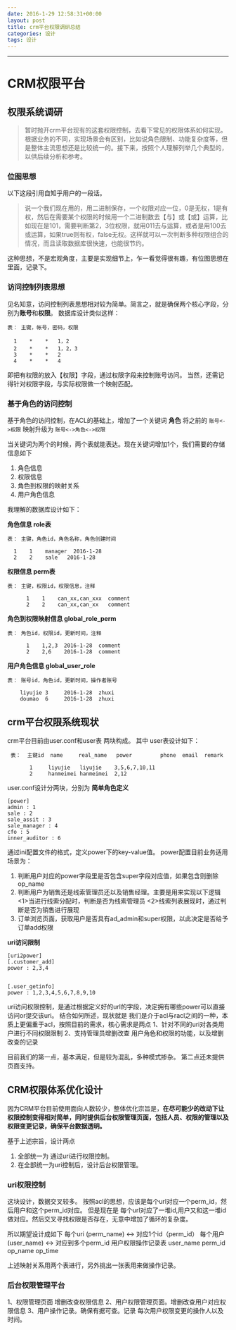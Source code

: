 ```yaml
---
date: 2016-1-29 12:58:31+00:00
layout: post
title: crm平台权限调研总结
categories: 设计
tags: 设计
---
```





----------
# CRM权限平台


## 权限系统调研

>暂时抛开crm平台现有的这套权限控制，去看下常见的权限体系如何实现。根据业务的不同，实现场景会有区别，比如说角色限制、功能复杂度等，但是整体主流思想还是比较统一的。接下来，按照个人理解列举几个典型的，以供后续分析和参考。

### 位图思想
以下这段引用自知乎用户的一段话。
>说一个我们现在用的，用二进制保存，一个权限对应一位，0是无权，1是有权，然后在需要某个权限的时候用一个二进制数去【与】或【或】运算，比如现在是101，需要判断第2，3位权限，就用011去与运算，或者是用100去或运算，如果true则有权，false无权。这样就可以一次判断多种权限组合的情况，而且读取数据库很快速，也能很节约。

这种思想，不是宏观角度，主要是实现细节上，乍一看觉得很有趣，有位图思想在里面，记录下。

### 访问控制列表思想

见名知意，访问控制列表思想相对较为简单。简言之，就是确保两个核心字段，分别为**账号**和**权限**。
数据库设计类似这样：

    表： 主键，帐号，密码，权限
    
      1    *    *   1，2
      2    *    *   1，2，3
      3    *    *   2
      4    *    *   4

即把有权限的放入【权限】字段，通过权限字段来控制账号访问。
当然，还需记得针对权限字段，与实际权限做一个映射匹配。

### 基于角色的访问控制
基于角色的访问控制，在ACL的基础上，增加了一个关键词 **角色**
将之前的 `账号<->权限` 映射升级为 `账号<->角色<->权限`

当关键词为两个的时候，两个表就能表达。现在关键词增加1个，我们需要的存储信息如下
1. 角色信息
2. 权限信息
3. 角色到权限的映射关系
4. 用户角色信息

我理解的数据库设计如下：

**角色信息 role表**

    表： 主键，角色id，角色名称，角色创建时间
    
      1    1    manager  2016-1-28
      2    2    sale   2016-1-28

**权限信息 perm表**
 
    表： 主键，权限id，权限信息，注释
    
          1    1    can_xx,can_xxx  comment
          2    2    can_xx,can_xx   comment

**角色到权限映射信息  global_role_perm**

    表： 角色id，权限id，更新时间，注释
    
          1    1,2,3  2016-1-28  comment
          2    2,6    2016-1-28  comment

**用户角色信息 global_user_role**

    表： 账号id，角色id，更新时间，操作者账号
    
        liyujie 3     2016-1-28  zhuxi
        doumao  6     2016-1-28  zhuxi


## crm平台权限系统现状

crm平台目前由user.conf和user表 两块构成。
其中 user表设计如下：

     表：  主键id  name     real_name   power         phone  email  remark
        
           1     liyujie   liyujie    3,5,6,7,10,11
           2     hanmeimei hanmeimei  2,12

user.conf设计分两块，分别为
**简单角色定义**

    [power]
    admin : 1
    sale : 2
    sale_assit : 3
    sale_manager : 4
    cfo : 5
    inner_auditor : 6


通过ini配置文件的格式，定义power下的key-value值。
power配置目前业务适用场景为：

1. 判断用户对应的power字段里是否包含super字段对应值，如果包含则删除op_name
2. 判断用户为销售还是线索管理员还以及销售经理。主要是用来实现以下逻辑
	<1>当进行线索分配时，判断是否为线索管理员
	<2>线索列表展现时，通过判断是否为销售进行展现
3. 订单浏览页面，获取用户是否具有ad_admin和super权限，以此决定是否给予订单add权限

**uri访问限制**


    [uri2power]
    [.customer_add]
    power : 2,3,4

    
    [.user_getinfo]
    power : 1,2,3,4,5,6,7,8,9,10

   
   uri访问权限控制，是通过根据定义好的url的字段，决定拥有哪些power可以直接访问or提交该uri。
结合如何所述，现状就是 我们是介于acl与racl之间的一种，本质上更偏重于acl，按照目前的需求，核心需求是两点
1、针对不同的uri对各类用户进行不同权限限制
2、支持管理员增删改查 用户角色和权限的功能，以及增删改查的记录

目前我们的第一点，基本满足，但是较为混乱，多种模式掺杂。
第二点还未提供页面支持。

## CRM权限体系优化设计

因为CRM平台目前使用面向人数较少，整体优化宗旨是，**在尽可能少的改动下让权限控制变得相对简单，同时提供后台权限管理页面，包括人员、权限的管理以及权限变更记录，确保平台数据透明。**

基于上述宗旨，设计两点

1. 全部统一为 通过uri进行权限控制。
2. 在全部统一为uri控制后，设计后台权限管理。

### uri权限控制
这块设计，数据交叉较多。
按照acl的思想，应该是每个url对应一个perm_id，然后用户和这个perm_id对应。
但是现在是 每个url对应了一堆id,用户又和这一堆id做对应。然后交叉寻找权限是否存在，无意中增加了循环的复杂度。

所以期望设计成如下
每个uri (perm_name)  <-> 对应1个id（perm_id）
每个用户(user_name) <-> 对应到多个perm_id
用户权限操作记录表  user_name  perm_id op_name op_time 

上述映射关系用两个表进行，另外挑出一张表用来做操作记录。


### 后台权限管理平台

1、权限管理页面  增删改查权限信息
2、用户权限管理页面。增删改查用户对应权限信息
3、用户操作记录。确保有据可查。记录 每次用户权限变更的操作人以及时间。

